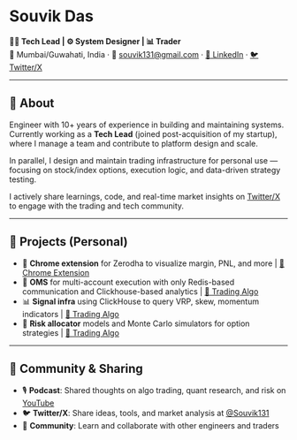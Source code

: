 # Souvik Das

**🧑‍💻 Tech Lead | ⚙️ System Designer | 📊 Trader**  
📍 Mumbai/Guwahati, India · 📧 souvik131@gmail.com · [🔗 LinkedIn](https://www.linkedin.com/in/souvik131) · [🐦 Twitter/X](https://x.com/Souvik131)

---

## 🧭 About

Engineer with 10+ years of experience in building and maintaining systems.  
Currently working as a **Tech Lead** (joined post-acquisition of my startup), where I manage a team and contribute to platform design and scale.

In parallel, I design and maintain trading infrastructure for personal use — focusing on stock/index options, execution logic, and data-driven strategy testing.

I actively share learnings, code, and real-time market insights on [Twitter/X](https://x.com/Souvik131) to engage with the trading and tech community.

---

## 🚀 Projects (Personal)

- 🧩 **Chrome extension** for Zerodha to visualize margin, PNL, and more | [🔗 Chrome Extension](https://chromewebstore.google.com/detail/trading-algo/kcdieedecefcnaioggjebnpifmbnfnop)
- 🧠 **OMS** for multi-account execution with only Redis-based communication and Clickhouse-based analytics | [🔗 Trading Algo](https://tradingalgo.in) 
- 📊 **Signal infra** using ClickHouse to query VRP, skew, momentum indicators | [🔗 Trading Algo](https://tradingalgo.in)
- 🧮 **Risk allocator** models and Monte Carlo simulators for option strategies | [🔗 Trading Algo](https://tradingalgo.in)

---

## 📣 Community & Sharing

- 🎙️ **Podcast**: Shared thoughts on algo trading, quant research, and risk on [YouTube](https://www.youtube.com/watch?v=IRePtbh2MJs)  
- 🐦 **Twitter/X**: Share ideas, tools, and market analysis at [@Souvik131](https://x.com/Souvik131)  
- 🤝 **Community**: Learn and collaborate with other engineers and traders  



<!---
souvik131/souvik131 is a ✨ special ✨ repository because its `README.md` (this file) appears on your GitHub profile.
You can click the Preview link to take a look at your changes.
--->
